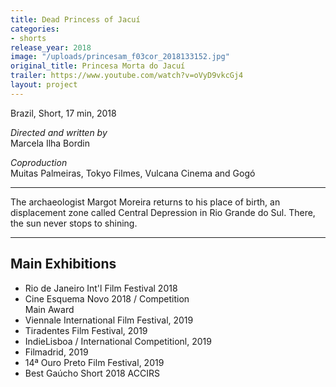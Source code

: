 ```yaml
---
title: Dead Princess of Jacuí
categories:
- shorts
release_year: 2018
image: "/uploads/princesam_f03cor_2018133152.jpg"
original_title: Princesa Morta do Jacuí
trailer: https://www.youtube.com/watch?v=oVyD9vkcGj4
layout: project
---
```


Brazil, Short, 17 min, 2018

_Directed and written by_  
Marcela Ilha Bordin

_Coproduction_  
Muitas Palmeiras, Tokyo Filmes, Vulcana Cinema and Gogó

---

The archaeologist Margot Moreira returns to his place of birth, an displacement zone called Central Depression in Rio Grande do Sul. There, the sun never stops to shining.​

---

## Main Exhibitions

- Rio de Janeiro Int'l Film Festival 2018
- Cine Esquema Novo 2018 / Competition  
  Main Award
- Viennale International Film Festival, 2019
- Tiradentes Film Festival, 2019
- IndieLisboa / International Competitionl, 2019
- Filmadrid, 2019
- 14ª Ouro Preto Film Festival, 2019
- Best Gaúcho Short 2018 ACCIRS
